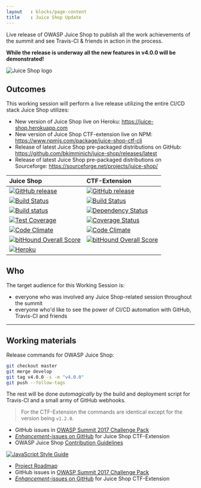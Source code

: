 ```yaml
---
layout   : blocks/page-content
title    : Juice Shop Update
---
```

Live release of OWASP Juice Shop to publish all the work achievements of
the summit and see Travis-CI & friends in action in the process.

**While the release is underway all the new features in v4.0.0 will be demonstrated!**

![Juice Shop logo](https://github.com/bkimminich/juice-shop/raw/master/app/public/images/JuiceShop_Logo_100px.png)

## Outcomes

This working session will perform a live release utilizing the entire
CI/CD stack Juice Shop utilizes:

- New version of Juice Shop live on Heroku:
  <https://juice-shop.herokuapp.com>
- New version of Juice Shop CTF-extension live on NPM:
  <https://www.npmjs.com/package/juice-shop-ctf-cli>
- Release of latest Juice Shop pre-packaged distributions on GitHub:
  <https://github.com/bkimminich/juice-shop/releases/latest>
- Release of latest Juice Shop pre-packaged distributions on
  Sourceforge: <https://sourceforge.net/projects/juice-shop/>

| Juice Shop                                                                                                                                                                  | CTF-Extension                                                                                                                                                                  |
|:----------------------------------------------------------------------------------------------------------------------------------------------------------------------------|:-------------------------------------------------------------------------------------------------------------------------------------------------------------------------------|
| [![GitHub release](https://img.shields.io/github/release/bkimminich/juice-shop.svg)](https://github.com/bkimminich/juice-shop/releases/latest)                              | [![GitHub release](https://img.shields.io/github/release/bkimminich/juice-shop-ctf.svg)](https://github.com/bkimminich/juice-shop-ctf/releases/latest)                         |
| [![Build Status](https://travis-ci.org/bkimminich/juice-shop.svg?branch=master)](https://travis-ci.org/bkimminich/juice-shop)                                               | [![Build Status](https://travis-ci.org/bkimminich/juice-shop-ctf.svg?branch=master)](https://travis-ci.org/bkimminich/juice-shop-ctf)                                          |
| [![Build status](https://ci.appveyor.com/api/projects/status/903c6mnns4t7p6fa/branch/master?svg=true)](https://ci.appveyor.com/project/bkimminich/juice-shop/branch/master) | [![Dependency Status](https://gemnasium.com/badges/github.com/bkimminich/juice-shop-ctf.svg)](https://gemnasium.com/github.com/bkimminich/juice-shop-ctf)                      |
| [![Test Coverage](https://codeclimate.com/github/bkimminich/juice-shop/badges/coverage.svg)](https://codeclimate.com/github/bkimminich/juice-shop)                          | [![Coverage Status](https://coveralls.io/repos/github/bkimminich/juice-shop-ctf/badge.svg?branch=master)](https://coveralls.io/github/bkimminich/juice-shop-ctf?branch=master) |
| [![Code Climate](https://codeclimate.com/github/bkimminich/juice-shop/badges/gpa.svg)](https://codeclimate.com/github/bkimminich/juice-shop)                                | [![Code Climate](https://codeclimate.com/github/bkimminich/juice-shop-ctf/badges/gpa.svg)](https://codeclimate.com/github/bkimminich/juice-shop-ctf)                           |
| [![bitHound Overall Score](https://www.bithound.io/github/bkimminich/juice-shop/badges/score.svg)](https://www.bithound.io/github/bkimminich/juice-shop)                    | [![bitHound Overall Score](https://www.bithound.io/github/bkimminich/juice-shop-ctf/badges/score.svg)](https://www.bithound.io/github/bkimminich/juice-shop-ctf)               |
| [![Heroku](https://heroku-badge.herokuapp.com/?app=juice-shop)](https://juice-shop.herokuapp.com)                                                                           |                                                                                                                                                                                |

## Who

The target audience for this Working Session is:

- everyone who was involved any Juice Shop-related session throughout
  the summit
- everyone who'd like to see the power of CI/CD automation with GitHub,
  Travis-CI and friends

---

## Working materials

Release commands for OWASP Juice Shop:

```bash
git checkout master
git merge develop
git tag v4.0.0 -s -m "v4.0.0"
git push --follow-tags
```

The rest will be done _automagically_ by the build and deployment script for Travis-CI and a small army of GitHub webhooks.

> For the CTF-Extension the commands are identical except for the version being `v1.2.0`.
- GitHub issues in
  [OWASP Summit 2017 Challenge Pack](https://github.com/bkimminich/juice-shop/milestone/3)
- [_Enhancement_-issues on GitHub](https://github.com/bkimminich/juice-shop-ctf/issues?q=is%3Aissue+is%3Aopen+label%3Aenhancement)
  for Juice Shop CTF-Extension
- OWASP Juice Shop
  [Contribution Guidelines](https://github.com/bkimminich/juice-shop/blob/master/CONTRIBUTING.md)

[![JavaScript Style Guide](https://cdn.rawgit.com/feross/standard/master/badge.svg)](https://github.com/feross/standard)
- [Project Roadmap](https://www.owasp.org/index.php/OWASP_Juice_Shop_Project#tab=Road_Map_and_Getting_Involved)
- GitHub issues in
  [OWASP Summit 2017 Challenge Pack](https://github.com/bkimminich/juice-shop/milestone/3)
- [_Enhancement_-issues on GitHub](https://github.com/bkimminich/juice-shop-ctf/issues?q=is%3Aissue+is%3Aopen+label%3Aenhancement)
  for Juice Shop CTF-Extension

  
